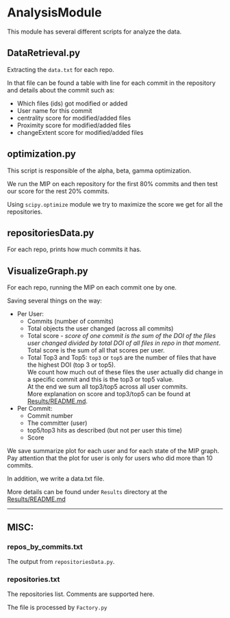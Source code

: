 # AnalysisModule

This module has several different scripts for analyze the data.

## DataRetrieval.py

Extracting the `data.txt` for each repo.

In that file can be found a table with line for each commit in the repository
and details about the commit such as:

 * Which files (ids) got modified or added
 * User name for this commit
 * centrality score for modified/added files
 * Proximity score for modified/added files
 * changeExtent score for modified/added files

## optimization.py

This script is responsible of the alpha, beta, gamma optimization.

We run the MIP on each repository for the first 80% commits and then test our score for the rest 20% commits.

Using `scipy.optimize` module we try to maximize the score we get for all the repositories.


## repositoriesData.py

For each repo, prints how much commits it has.

## VisualizeGraph.py

For each repo, running the MIP on each commit one by one.

Saving several things on the way:

* Per User:
  * Commits (number of commits)
  * Total objects the user changed (across all commits)
  * Total score - *score of one commit is the sum of the DOI of the files user changed divided by total DOI of all files in repo in that moment*.
    Total score is the sum of all that scores per user.
  * Total Top3 and Top5: `top3` or `top5` are the number of files that have the highest DOI (top 3 or top5). <br/>
    We count how much out of these files the user actually did change in a specific commit and this is the top3 or top5 value. <br/>
    At the end we sum all top3/top5 across all user commits. <br />
    More explanation on score and top3/top5 can be found at [Results/README.md](https://github.com/Mendi23/codeMIPs/tree/master/Results#the-meaning-of-top3top5).
* Per Commit:
  * Commit number
  * The committer (user)
  * top5/top3 hits as described (but not per user this time)
  * Score

We save summarize plot for each user and for each state of the MIP graph.
Pay attention that the plot for user is only for users who did more than 10 commits.

In addition, we write a data.txt file.

More details can be found under `Results` directory at the [Results/README.md](https://github.com/Mendi23/codeMIPs/tree/master/Results)


---

## MISC:

### repos_by_commits.txt
The output from `repositoriesData.py`.

### repositories.txt
The repositories list.
Comments are supported here.

The file is processed by `Factory.py`
